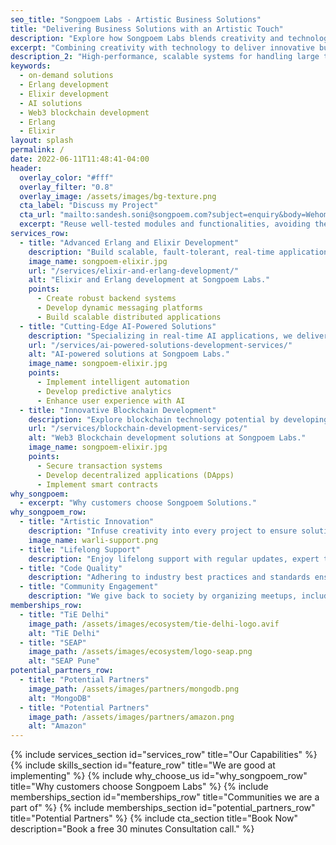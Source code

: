 ```yaml
---
seo_title: "Songpoem Labs - Artistic Business Solutions"
title: "Delivering Business Solutions with an Artistic Touch"
description: "Explore how Songpoem Labs blends creativity and technology to deliver cutting-edge business solutions. We specialize in Erlang/Elixir development, AI solutions, and blockchain technology."
excerpt: "Combining creativity with technology to deliver innovative business solutions."
description_2: "High-performance, scalable systems for handling large traffic and user activity seamlessly."
keywords:
  - on-demand solutions
  - Erlang development
  - Elixir development
  - AI solutions
  - Web3 blockchain development
  - Erlang
  - Elixir
layout: splash
permalink: /
date: 2022-06-11T11:48:41-04:00
header:
  overlay_color: "#fff"
  overlay_filter: "0.8"
  overlay_image: /assets/images/bg-texture.png
  cta_label: "Discuss my Project"
  cta_url: "mailto:sandesh.soni@songpoem.com?subject=enquiry&body=Wehomepage"
  excerpt: "Reuse well-tested modules and functionalities, avoiding the need to build from scratch."
services_row:
  - title: "Advanced Erlang and Elixir Development"
    description: "Build scalable, fault-tolerant, real-time applications using Erlang/Elixir."
    image_name: songpoem-elixir.jpg
    url: "/services/elixir-and-erlang-development/"
    alt: "Elixir and Erlang development at Songpoem Labs."
    points:
      - Create robust backend systems
      - Develop dynamic messaging platforms
      - Build scalable distributed applications
  - title: "Cutting-Edge AI-Powered Solutions"
    description: "Specializing in real-time AI applications, we deliver solutions combining responsiveness with intelligent decision-making."
    url: "/services/ai-powered-solutions-development-services/"
    alt: "AI-powered solutions at Songpoem Labs."
    image_name: songpoem-elixir.jpg
    points:
      - Implement intelligent automation
      - Develop predictive analytics
      - Enhance user experience with AI
  - title: "Innovative Blockchain Development"
    description: "Explore blockchain technology potential by developing decentralized applications (DApps)."
    url: "/services/blockchain-development-services/"
    alt: "Web3 Blockchain development solutions at Songpoem Labs."
    image_name: songpoem-elixir.jpg
    points:
      - Secure transaction systems
      - Develop decentralized applications (DApps)
      - Implement smart contracts
why_songpoem:
  - excerpt: "Why customers choose Songpoem Solutions."
why_songpoem_row:
  - title: "Artistic Innovation"
    description: "Infuse creativity into every project to ensure solutions not only perform flawlessly but also inspire and engage."
    image_name: warli-support.png
  - title: "Lifelong Support"
    description: "Enjoy lifelong support with regular updates, expert troubleshooting, and personalized consultations."
  - title: "Code Quality"
    description: "Adhering to industry best practices and standards ensures your projects are built on a foundation of clean, efficient, and scalable code."
  - title: "Community Engagement"
    description: "We give back to society by organizing meetups, including Elixir Pune Meetup and Elixir Bengaluru Meetup."
memberships_row:
  - title: "TiE Delhi"
    image_path: /assets/images/ecosystem/tie-delhi-logo.avif
    alt: "TiE Delhi"
  - title: "SEAP"
    image_path: /assets/images/ecosystem/logo-seap.png
    alt: "SEAP Pune"
potential_partners_row:
  - title: "Potential Partners"
    image_path: /assets/images/partners/mongodb.png
    alt: "MongoDB"
  - title: "Potential Partners"
    image_path: /assets/images/partners/amazon.png
    alt: "Amazon"
---
```


{% include services_section id="services_row" title="Our Capabilities" %}
{% include skills_section id="feature_row" title="We are good at implementing" %}
{% include why_choose_us id="why_songpoem_row" title="Why customers choose Songpoem Labs" %}
{% include memberships_section id="memberships_row" title="Communities we are a part of" %}
{% include memberships_section id="potential_partners_row" title="Potential Partners" %}
{% include cta_section title="Book Now" description="Book a free 30 minutes Consultation call." %}
